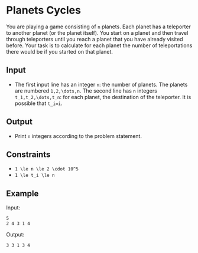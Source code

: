 # Planets Cycles 

You are playing a game consisting of ```n``` planets. Each planet has a teleporter to another planet (or the planet itself).
You start on a planet and then travel through teleporters until you reach a planet that you have already visited before.
Your task is to calculate for each planet the number of teleportations there would be if you started on that planet.
## Input
- The first input line has an integer ```n```: the number of planets. The planets are numbered ```1,2,\dots,n```.
The second line has ```n``` integers ```t_1,t_2,\dots,t_n```: for each planet, the destination of the teleporter. It is possible that ```t_i=i```.
## Output
- Print ```n``` integers according to the problem statement.
## Constraints

- ```1 \le n \le 2 \cdot 10^5```
- ```1 \le t_i \le n```

## Example
Input:
```
5
2 4 3 1 4
```

Output:
```
3 3 1 3 4
```
